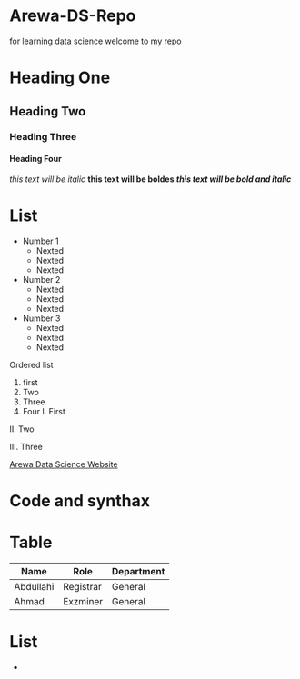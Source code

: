 # Arewa-DS-Repo
for learning data science
welcome to my repo
# Heading One
## Heading Two
### Heading Three
#### Heading Four
*this text will be italic*
**this text will be boldes**
_**this text will be bold and italic**_

# List
- Number 1
  - Nexted
  - Nexted
  - Nexted
- Number 2
  - Nexted
  - Nexted
  - Nexted
- Number 3
  - Nexted
  - Nexted
  - Nexted

Ordered list
1. first
2. Two
3. Three
4. Four
I. First

II. Two

III. Three

[Arewa Data Science Website](http://github.com/arewadatascience/python-programming)

# Code and synthax

# Table
| Name        | Role     |Department |
|------------ |----------|-----------|
| Abdullahi   | Registrar| General   |
| Ahmad       | Exzminer | General   |

# List
- 
